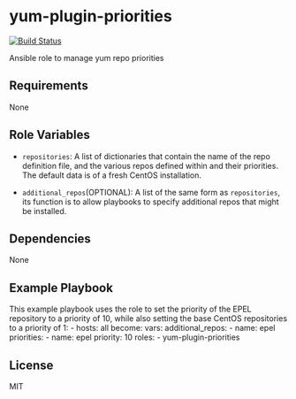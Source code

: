 # yum-plugin-priorities

[![Build Status](https://travis-ci.org/davidmnoriega/ansible-role-yum-plugin-priorities.svg?branch=master)](https://travis-ci.org/davidmnoriega/ansible-role-yum-plugin-priorities)

Ansible role to manage yum repo priorities

## Requirements

None

## Role Variables

* `repositories`: A list of dictionaries that contain the name of the repo definition file, and the
various repos defined within and their priorities. The default data is of a fresh CentOS
installation.

* `additional_repos`(OPTIONAL): A list of the same form as `repositories`, its function is to allow
playbooks to specify additional repos that might be installed.

## Dependencies

None

## Example Playbook

This example playbook uses the role to set the priority of the EPEL repository to a priority of 10,
while also setting the base CentOS repositories to a priority of 1:
    - hosts: all
      become:
      vars:
        additional_repos:
          - name: epel
            priorities:
              - name: epel
                priority: 10
      roles:
         - yum-plugin-priorities

## License

MIT
